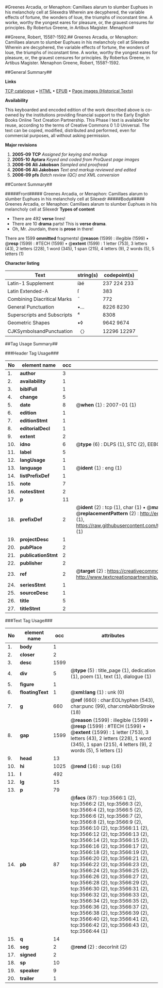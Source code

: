 #Greenes Arcadia, or Menaphon: Camillaes alarum to slumber Euphues in his melancholy cell at Silexedra Wherein are decyphered, the variable effects of fortune, the wonders of loue, the triumphs of inconstant time. A worke, worthy the yongest eares for pleasure, or, the grauest censures for principles. By Robertus Greene, in Artibus Magister. Menaphon#

##Greene, Robert, 1558?-1592.##
Greenes Arcadia, or Menaphon: Camillaes alarum to slumber Euphues in his melancholy cell at Silexedra Wherein are decyphered, the variable effects of fortune, the wonders of loue, the triumphs of inconstant time. A worke, worthy the yongest eares for pleasure, or, the grauest censures for principles. By Robertus Greene, in Artibus Magister.
Menaphon
Greene, Robert, 1558?-1592.

##General Summary##

**Links**

[TCP catalogue](http://www.ota.ox.ac.uk/tcp/)  • 
[HTML](http://tei.it.ox.ac.uk/tcp/Texts-HTML/free/A02/A02135.html)  • 
[EPUB](http://tei.it.ox.ac.uk/tcp/Texts-EPUB/free/A02/A02135.epub) • 
[Page images (Historical Texts)](https://data.historicaltexts.jisc.ac.uk/view?pubId=eebo-99839166e&pageId=eebo-99839166e-3566-1)

**Availability**

This keyboarded and encoded edition of the
	       work described above is co-owned by the institutions
	       providing financial support to the Early English Books
	       Online Text Creation Partnership. This Phase I text is
	       available for reuse, according to the terms of Creative
	       Commons 0 1.0 Universal. The text can be copied,
	       modified, distributed and performed, even for
	       commercial purposes, all without asking permission.

**Major revisions**

1. __2005-09__ __TCP__ *Assigned for keying and markup*
1. __2005-10__ __Aptara__ *Keyed and coded from ProQuest page images*
1. __2006-06__ __Ali Jakobson__ *Sampled and proofread*
1. __2006-06__ __Ali Jakobson__ *Text and markup reviewed and edited*
1. __2006-09__ __pfs__ *Batch review (QC) and XML conversion*

##Content Summary##

#####Front#####
Greenes Arcadia, or Menaphon: Camillaes alarum to slumber Euphues in his melancholy cell at Silexedr
#####Body#####
Greenes Arcadia, or Menaphon: Camillaes alarum to slumber Euphues in his melancholy cell at Silexedr
**Types of content**

  * There are 492 **verse** lines!
  * There are 10 **drama** parts! This is **verse drama**.
  * Oh, Mr. Jourdain, there is **prose** in there!

There are 1599 **ommitted** fragments! 
 @__reason__ (1599) : illegible (1599)  •  @__resp__ (1599) : #TECH (1599)  •  @__extent__ (1599) : 1 letter (753), 3 letters (43), 2 letters (228), 1 word (345), 1 span (215), 4 letters (9), 2 words (5), 5 letters (1)

**Character listing**


|Text|string(s)|codepoint(s)|
|---|---|---|
|Latin-1 Supplement|íàé|237 224 233|
|Latin Extended-A|ſ|383|
|Combining             Diacritical Marks|̄|772|
|General Punctuation|•…|8226 8230|
|Superscripts             and Subscripts|⁴|8308|
|Geometric Shapes|▪◊|9642 9674|
|CJKSymbolsandPunctuation|〈〉|12296 12297|

##Tag Usage Summary##

###Header Tag Usage###

|No|element name|occ|attributes|
|---|---|---|---|
|1.|__author__|3||
|2.|__availability__|1||
|3.|__biblFull__|1||
|4.|__change__|5||
|5.|__date__|8| @__when__ (1) : 2007-01 (1)|
|6.|__edition__|1||
|7.|__editionStmt__|1||
|8.|__editorialDecl__|1||
|9.|__extent__|2||
|10.|__idno__|6| @__type__ (6) : DLPS (1), STC (2), EEBO-CITATION (1), PROQUEST (1), VID (1)|
|11.|__label__|5||
|12.|__langUsage__|1||
|13.|__language__|1| @__ident__ (1) : eng (1)|
|14.|__listPrefixDef__|1||
|15.|__note__|7||
|16.|__notesStmt__|2||
|17.|__p__|11||
|18.|__prefixDef__|2| @__ident__ (2) : tcp (1), char (1)  •  @__matchPattern__ (2) : ([0-9\-]+):([0-9IVX]+) (1), (.+) (1)  •  @__replacementPattern__ (2) : http://eebo.chadwyck.com/downloadtiff?vid=$1&page=$2 (1), https://raw.githubusercontent.com/textcreationpartnership/Texts/master/tcpchars.xml#$1 (1)|
|19.|__projectDesc__|1||
|20.|__pubPlace__|2||
|21.|__publicationStmt__|2||
|22.|__publisher__|2||
|23.|__ref__|2| @__target__ (2) : https://creativecommons.org/publicdomain/zero/1.0/ (1), http://www.textcreationpartnership.org/docs/. (1)|
|24.|__seriesStmt__|1||
|25.|__sourceDesc__|1||
|26.|__title__|5||
|27.|__titleStmt__|2||


###Text Tag Usage###

|No|element name|occ|attributes|
|---|---|---|---|
|1.|__body__|1||
|2.|__closer__|2||
|3.|__desc__|1599||
|4.|__div__|5| @__type__ (5) : title_page (1), dedication (1), poem (1), text (1), dialogue (1)|
|5.|__figure__|1||
|6.|__floatingText__|1| @__xml:lang__ (1) : unk (0)|
|7.|__g__|660| @__ref__ (660) : char:EOLhyphen (543), char:punc (99), char:cmbAbbrStroke (18)|
|8.|__gap__|1599| @__reason__ (1599) : illegible (1599)  •  @__resp__ (1599) : #TECH (1599)  •  @__extent__ (1599) : 1 letter (753), 3 letters (43), 2 letters (228), 1 word (345), 1 span (215), 4 letters (9), 2 words (5), 5 letters (1)|
|9.|__head__|13||
|10.|__hi__|1025| @__rend__ (16) : sup (16)|
|11.|__l__|492||
|12.|__lg__|15||
|13.|__p__|79||
|14.|__pb__|87| @__facs__ (87) : tcp:3566:1 (2), tcp:3566:2 (2), tcp:3566:3 (2), tcp:3566:4 (2), tcp:3566:5 (2), tcp:3566:6 (2), tcp:3566:7 (2), tcp:3566:8 (2), tcp:3566:9 (2), tcp:3566:10 (2), tcp:3566:11 (2), tcp:3566:12 (2), tcp:3566:13 (2), tcp:3566:14 (2), tcp:3566:15 (2), tcp:3566:16 (2), tcp:3566:17 (2), tcp:3566:18 (2), tcp:3566:19 (2), tcp:3566:20 (2), tcp:3566:21 (2), tcp:3566:22 (2), tcp:3566:23 (2), tcp:3566:24 (2), tcp:3566:25 (2), tcp:3566:26 (2), tcp:3566:27 (2), tcp:3566:28 (2), tcp:3566:29 (2), tcp:3566:30 (2), tcp:3566:31 (2), tcp:3566:32 (2), tcp:3566:33 (2), tcp:3566:34 (2), tcp:3566:35 (2), tcp:3566:36 (2), tcp:3566:37 (2), tcp:3566:38 (2), tcp:3566:39 (2), tcp:3566:40 (2), tcp:3566:41 (2), tcp:3566:42 (2), tcp:3566:43 (2), tcp:3566:44 (1)|
|15.|__q__|14||
|16.|__seg__|2| @__rend__ (2) : decorInit (2)|
|17.|__signed__|2||
|18.|__sp__|10||
|19.|__speaker__|9||
|20.|__trailer__|1||
